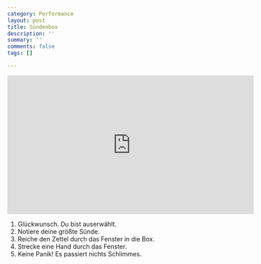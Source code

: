 ```yaml
---
category: Performance
layout: post
title: Sündenbox
description: ''
summary: ''
comments: false
tags: []

---
```

<iframe width="560" height="315" src="https://www.youtube.com/embed/SEZozU6EAxk" frameborder="0" allow="accelerometer; autoplay; clipboard-write; encrypted-media; gyroscope; picture-in-picture" allowfullscreen></iframe>
 
1. Glückwunsch. Du bist auserwählt.
2. Notiere deine größte Sünde.
3. Reiche den Zettel durch das Fenster in die Box.
4. Strecke eine Hand durch das Fenster.
5. Keine Panik! Es passiert nichts Schlimmes.